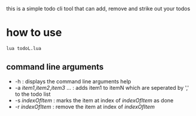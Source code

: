 this is a simple todo cli tool that can add, remove and strike out your todos
# how to use
```bash
lua todoL.lua
```
## command line arguments
- -h : displays the command line arguments help
- -a _item1_,_item2_,_item3_ ... : adds item1 to itemN which are seperated by ',' to the todo list
- -s _indexOfItem_ : marks the item at index of _indexOfItem_ as done
- -r _indexOfItem_ : remove the item at index of _indexOfItem_


